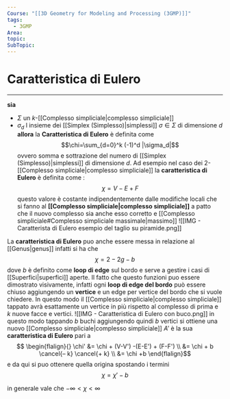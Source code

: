 ```yaml
---
Course: "[[3D Geometry for Modeling and Processing (3GMP)]]"
tags:
  - 3GMP
Area: 
topic: 
SubTopic: 
---
```


# Caratteristica di Eulero
---
__sia__
- $\Sigma$ un $k$-[[Complesso simpliciale|complesso simpliciale]]
- $\sigma_d$ l insieme dei [[Simplex (Simplesso)|simplessi]] $\sigma \in \Sigma$ di dimensione $d$
__allora__ la __Caratteristica di Eulero__ è definita come $$\chi=\sum_{d=0}^k (-1)^d |\sigma_d|$$ovvero somma e sottrazione del numero di [[Simplex (Simplesso)|simplessi]] di dimensione $d$. 
Ad esempio nel caso dei $2$-[[Complesso simpliciale|complesso simpliciale]] la __caratteristica di Eulero__ è definita come : $$\chi=V - E + F$$questo valore è costante indipendentemente dalle modifiche locali che si fanno al __[[Complesso simpliciale|complesso simpliciale]]__ a patto che il nuovo complesso sia anche esso corretto e [[Complesso simpliciale#Complesso simpliciale massimale|massimo]] 
![[IMG - Caratterista di Eulero esempio del taglio su piramide.png]]

La __caratteristica di Eulero__ puo anche essere messa in relazione al [[Genus|genus]] infatti si ha che $$\chi =2-2g-b$$dove $b$ è definito come __loop di edge__ sul bordo e serve a gestire i casi di [[Superfici|superfici]] aperte. 
Il fatto che questo funzioni puo essere dimostrato visivamente, infatti ogni __loop di edge del bordo__  può essere chiuso aggiungendo un __vertice__ e un edge per vertice del bordo che si vuole chiedere. In questo modo il [[Complesso simpliciale|complesso simpliciale]] tappato avrà esattamente un vertice in più rispetto al complesso di prima e $k$ nuove facce e vertici. 
![[IMG - Caratteristica di Eulero con buco.png]]
in questo modo tappando $b$ buchi aggiungendo quindi $b$ vertici si ottiene una nuovo [[Complesso simpliciale|complesso simpliciale]]  $A'$ è la sua __caratteristica di Eulero__ pari a $$
\begin{flalign}{}
\chi' &= \chi + (V-V') -(E-E') + (F-F')  \\
      &= \chi + b \cancel{– k} \cancel{+ k} \\
      &= \chi +b
\end{flalign}$$e da qui si puo ottenere quella origina spostando i termini $$\chi=\chi'-b$$

in generale vale che $-\infty< \chi<\infty$


